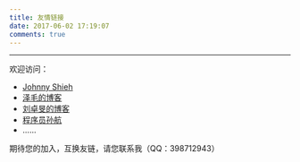 ```yaml
---
title: 友情链接
date: 2017-06-02 17:19:07
comments: true
---
```

***
欢迎访问：

 - [Johnny Shieh](http://johnnyshieh.me)
 - [泽毛的博客](http://lizejun.cn/)
 - [刘卓旻的博客](http://trumi.cn/)
 - [程序员孙航](https://sunhang.github.io/)
 - ......

期待您的加入，互换友链，请您联系我（QQ：398712943）
